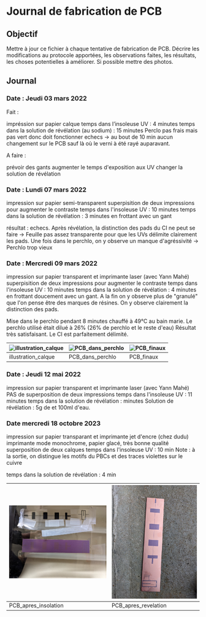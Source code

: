 # Journal de fabrication de PCB

## Objectif

Mettre à jour ce fichier à chaque tentative de fabrication de PCB. Décrire les modifications au protocole apportées, les observations faites, les résultats, les choses potentielles à améliorer. Si possible mettre des photos.

## Journal

### Date : Jeudi 03 mars 2022

Fait :

impréssion sur papier calque
temps dans l’insoleuse UV : 4 minutes
temps dans la solution de révélation (au sodium) : 15 minutes
Perclo pas frais mais pas vert donc doit fonctionner
echecs -> au bout de 10 min aucun changement sur le PCB sauf là où le verni à été rayé auparavant.

A faire : 

prévoir des gants 
augmenter le temps d'exposition aux UV
changer la solution de révélation



### Date : Lundi 07 mars 2022

impression sur papier semi-transparent
superpisition de deux impressions pour augmenter le contraste
temps dans l'insoleuse UV : 10 minutes
temps dans la solution de révélation : 3 minutes en frottant avec un gant

résultat : echecs.
Après révélation, la distinction des pads du CI ne peut se faire -> Feuille pas assez transparente pour que les UVs délimite clairement les pads.
Une fois dans le perchlo, on y observe un manque d'agréssivité -> Perchlo trop vieux



### Date : Mercredi 09 mars 2022


impression sur papier transparent et imprimante laser (avec Yann Mahé)
superpisition de deux impressions pour augmenter le contraste
temps dans l'insoleuse UV : 10 minutes
temps dans la solution de révélation : 4 minutes en frottant doucement avec un gant. A la fin on y observe plus de "granulé" que l'on pense être des marques de résines. On y observe clairement la distinction des pads.

Mise dans le perchlo pendant 8 minutes chauffé à 49°C au bain marie. Le perchlo utilisé était dilué à 26% (26% de perchlo et le reste d'eau)
Résultat très satisfaisant. Le CI est parfaitement délimité.


| ![illustration_calque](readme/09_03_2022/illustration_calque.jpg) | ![PCB_dans_perchlo](readme/09_03_2022/PCB_dans_perchlo.jpg) | ![PCB_finaux](readme/09_03_2022/PCB_finaux.jpg) |
| ------------------------------------- | --------------------------------------- |--------------------------------------------- |
| illustration_calque                  | PCB_dans_perchlo                    | PCB_finaux                    |



### Date : Jeudi 12 mai 2022

impression sur papier transparent et imprimante laser (avec Yann Mahé)
PAS de superposition de deux impressions
temps dans l'insoleuse UV : 11 minutes
temps dans la solution de révélation :  minutes
Solution de révélation : 5g de et 100ml d'eau.



### Date mercredi 18 octobre 2023

impression sur papier transparant et imprimante jet d'encre (chez dudu) imprimante mode monochrome, papier glacé, très bonne qualité
superposition de deux calques
temps dans l'insoleuse UV : 10 min
Note : à la sortie, on distingue les motifs du PBCs et des traces violettes sur le cuivre

temps dans la solution de révélation : 4 min

| ![PCB_apres_insolation](readme/18_10_2023/PCB_apres_insolation.jpg) | ![PCB_apres_revelation](readme/18_10_2023/PCB_apres_revelation.jpg) |
| ------------------------------------- | ------------------------------------------------------------- |
| PCB_apres_insolation                  | PCB_apres_revelation                                            |
